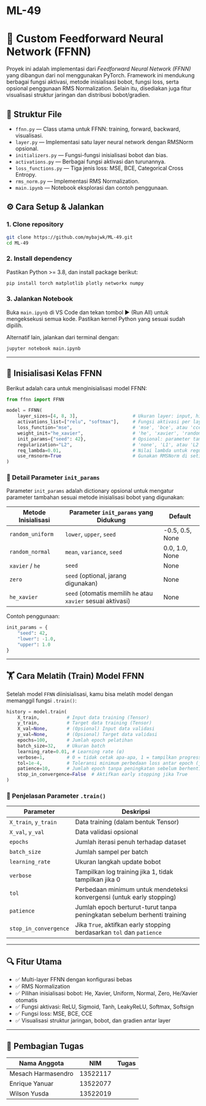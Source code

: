 # ML-49

# 🧠 Custom Feedforward Neural Network (FFNN)

Proyek ini adalah implementasi dari *Feedforward Neural Network (FFNN)* yang dibangun dari nol menggunakan PyTorch. Framework ini mendukung berbagai fungsi aktivasi, metode inisialisasi bobot, fungsi loss, serta opsional penggunaan RMS Normalization. Selain itu, disediakan juga fitur visualisasi struktur jaringan dan distribusi bobot/gradien.

## 📁 Struktur File

- `ffnn.py` — Class utama untuk FFNN: training, forward, backward, visualisasi.
- `layer.py` — Implementasi satu layer neural network dengan RMSNorm opsional.
- `initializers.py` — Fungsi-fungsi inisialisasi bobot dan bias.
- `activations.py` — Berbagai fungsi aktivasi dan turunannya.
- `loss_functions.py` — Tiga jenis loss: MSE, BCE, Categorical Cross Entropy.
- `rms_norm.py` — Implementasi RMS Normalization.
- `main.ipynb` — Notebook eksplorasi dan contoh penggunaan.

## ⚙️ Cara Setup & Jalankan

### 1. Clone repository

```bash
git clone https://github.com/mybajwk/ML-49.git
cd ML-49
```

### 2. Install dependency

Pastikan Python >= 3.8, dan install package berikut:

```bash
pip install torch matplotlib plotly networkx numpy
```

### 3. Jalankan Notebook

Buka `main.ipynb` di VS Code dan tekan tombol ▶️ (Run All) untuk mengeksekusi semua kode. 
Pastikan kernel Python yang sesuai sudah dipilih.

Alternatif lain, jalankan dari terminal dengan:

```bash
jupyter notebook main.ipynb
```

---

## 🚀 Inisialisasi Kelas FFNN

Berikut adalah cara untuk menginisialisasi model FFNN:

```python
from ffnn import FFNN

model = FFNN(
    layer_sizes=[4, 8, 3],                    # Ukuran layer: input, hidden, output
    activations_list=["relu", "softmax"],     # Fungsi aktivasi per layer
    loss_function="mse",                      # 'mse', 'bce', atau 'cce'
    weight_init="he_xavier",                  # 'he', 'xavier', 'random_uniform', 'random_normal', 'zero', 'he_xavier'
    init_params={"seed": 42},                 # Opsional: parameter tambahan (mis. seed, lower, upper, mean, variance)
    regularization="L2",                      # 'none', 'L1', atau 'L2'
    req_lambda=0.01,                          # Nilai lambda untuk regulasi
    use_rmsnorm=True                          # Gunakan RMSNorm di setiap layer
)
```
### 📌 Detail Parameter `init_params`

Parameter `init_params` adalah dictionary opsional untuk mengatur parameter tambahan sesuai metode inisialisasi bobot yang digunakan:

| Metode Inisialisasi  | Parameter `init_params` yang Didukung                    | Default         |
|----------------------|----------------------------------------------------------|-----------------|
| `random_uniform`     | `lower`, `upper`, `seed`                                 | -0.5, 0.5, None |
| `random_normal`      | `mean`, `variance`, `seed`                               | 0.0, 1.0, None  |
| `xavier` / `he`      | `seed`                                                   | None            |
| `zero`               | `seed` (optional, jarang digunakan)                      | None            |
| `he_xavier`          | `seed` (otomatis memilih `he` atau `xavier` sesuai aktivasi) | None        |

Contoh penggunaan:

```python
init_params = {
    "seed": 42,
    "lower": -1.0,
    "upper": 1.0
}
```


---

## 🏋️ Cara Melatih (Train) Model FFNN

Setelah model `FFNN` diinisialisasi, kamu bisa melatih model dengan memanggil fungsi `.train()`:

```python
history = model.train(
    X_train,          # Input data training (Tensor)
    y_train,          # Target data training (Tensor)
    X_val=None,       # (Opsional) Input data validasi
    y_val=None,       # (Opsional) Target data validasi
    epochs=100,       # Jumlah epoch pelatihan
    batch_size=32,    # Ukuran batch
    learning_rate=0.01, # Learning rate (α)
    verbose=1,        # 0 = tidak cetak apa-apa, 1 = tampilkan progress
    tol=1e-4,         # Toleransi minimum perbedaan loss antar epoch (jika early stopping aktif)
    patience=10,      # Jumlah epoch tanpa peningkatan sebelum berhenti (jika early stopping aktif)
    stop_in_convergence=False  # Aktifkan early stopping jika True
)
```

### 📌 Penjelasan Parameter `.train()`

| Parameter            | Deskripsi                                                                 |
|----------------------|---------------------------------------------------------------------------|
| `X_train`, `y_train` | Data training (dalam bentuk Tensor)                                       |
| `X_val`, `y_val`     | Data validasi opsional                                                    |
| `epochs`             | Jumlah iterasi penuh terhadap dataset                                     |
| `batch_size`         | Jumlah sampel per batch                                                   |
| `learning_rate`      | Ukuran langkah update bobot                                               |
| `verbose`            | Tampilkan log training jika 1, tidak tampilkan jika 0                     |
| `tol`                | Perbedaan minimum untuk mendeteksi konvergensi (untuk early stopping)     |
| `patience`           | Jumlah epoch berturut-turut tanpa peningkatan sebelum berhenti training   |
| `stop_in_convergence`| Jika `True`, aktifkan early stopping berdasarkan `tol` dan `patience`     |


---

## 🔍 Fitur Utama

- ✅ Multi-layer FFNN dengan konfigurasi bebas
- ✅ RMS Normalization
- ✅ Pilihan inisialisasi bobot: He, Xavier, Uniform, Normal, Zero, He/Xavier otomatis
- ✅ Fungsi aktivasi: ReLU, Sigmoid, Tanh, LeakyReLU, Softmax, Softsign
- ✅ Fungsi loss: MSE, BCE, CCE
- ✅ Visualisasi struktur jaringan, bobot, dan gradien antar layer

---

## 👥 Pembagian Tugas

| Nama Anggota         | NIM           | Tugas                                                                 |
|----------------------|---------------|-----------------------------------------------------------------------|
| Mesach Harmasendro   | 13522117     |                                                                      |
| Enrique Yanuar       | 13522077     |                                                                      |
| Wilson Yusda         | 13522019     |                                                                      |


